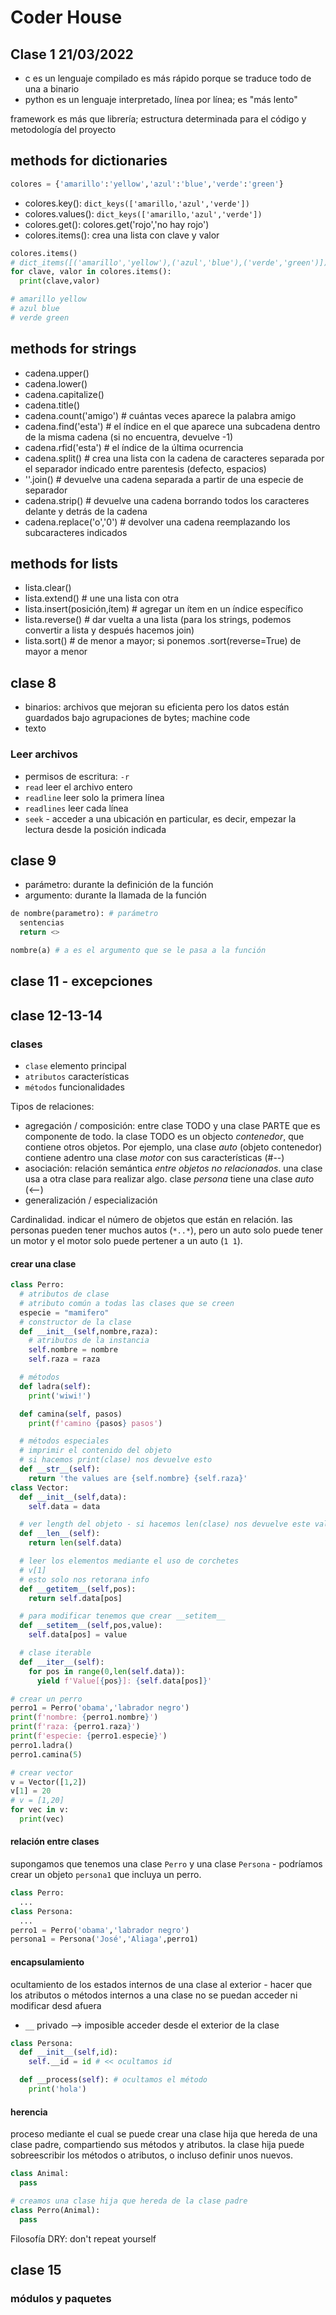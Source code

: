 # Coder House

## Clase 1 21/03/2022

- c es un lenguaje compilado es más rápido porque se traduce todo de una a binario
- python es un lenguaje interpretado, línea por línea; es "más lento"

framework es más que librería; estructura determinada para el código y metodología del proyecto

## methods for dictionaries

```py
colores = {'amarillo':'yellow','azul':'blue','verde':'green'}
```

- colores.key(): `dict_keys(['amarillo,'azul','verde'])`
- colores.values(): `dict_keys(['amarillo,'azul','verde'])`
- colores.get(): colores.get('rojo','no hay rojo')
- colores.items(): crea una lista con clave y valor

```py
colores.items()
# dict_items([('amarillo','yellow'),('azul','blue'),('verde','green')])
for clave, valor in colores.items():
  print(clave,valor)

# amarillo yellow
# azul blue
# verde green
```

## methods for strings

- cadena.upper()
- cadena.lower()
- cadena.capitalize()
- cadena.title()
- cadena.count('amigo') # cuántas veces aparece la palabra amigo
- cadena.find('esta') # el índice en el que aparece una subcadena dentro de la misma cadena (si no encuentra, devuelve -1)
- cadena.rfid('esta') # el índice de la última ocurrencia
- cadena.split() # crea una lista con la cadena de caracteres separada por el separador indicado entre parentesis (defecto, espacios)
- ''.join() # devuelve una cadena separada a partir de una especie de separador
- cadena.strip() # devuelve una cadena borrando todos los caracteres delante y detrás de la cadena
- cadena.replace('o','0') # devolver una cadena reemplazando los subcaracteres indicados

## methods for lists

- lista.clear()
- lista.extend() # une una lista con otra
- lista.insert(posición,ítem) # agregar un ítem en un índice específico
- lista.reverse() # dar vuelta a una lista (para los strings, podemos convertir a lista y después hacemos join)
- lista.sort() # de menor a mayor; si ponemos .sort(reverse=True) de mayor a menor

## clase 8

- binarios: archivos que mejoran su eficienta pero los datos están guardados bajo agrupaciones de bytes; machine code
- texto

### Leer archivos

- permisos de escritura: `-r`
- `read` leer el archivo entero
- `readline` leer solo la primera línea
- `readlines` leer cada línea
- `seek` - acceder a una ubicación en particular, es decir, empezar la lectura desde la posición indicada

## clase 9

- parámetro: durante la definición de la función
- argumento: durante la llamada de la función

```py
de nombre(parametro): # parámetro
  sentencias
  return <>

nombre(a) # a es el argumento que se le pasa a la función
```

## clase 11 - excepciones



## clase 12-13-14

### clases

- `clase` elemento principal
- `atributos` características
- `métodos` funcionalidades

Tipos de relaciones:

- agregación / composición: entre clase TODO y una clase PARTE que es componente de todo. la clase TODO es un objecto _contenedor_, que contiene otros objetos. Por ejemplo, una clase _auto_ (objeto contenedor) contiene adentro una clase _motor_ con sus características (#--)
- asociación: relación semántica _entre objetos no relacionados_. una clase usa a otra clase para realizar algo. clase _persona_ tiene una clase _auto_ (<--)
- generalización / especialización

Cardinalidad. indicar el número de objetos que están en relación. las personas pueden tener muchos autos (`*..*`), pero un auto solo puede tener un motor y el motor solo puede pertener a un auto (`1 1`).

#### crear una clase

```py
class Perro:
  # atributos de clase
  # atributo común a todas las clases que se creen
  especie = "mamifero"
  # constructor de la clase
  def __init__(self,nombre,raza):
    # atributos de la instancia
    self.nombre = nombre
    self.raza = raza

  # métodos
  def ladra(self):
    print('wiwi!')

  def camina(self, pasos)
    print(f'camino {pasos} pasos')

  # métodos especiales
  # imprimir el contenido del objeto
  # si hacemos print(clase) nos devuelve esto
  def __str__(self):
    return 'the values are {self.nombre} {self.raza}'
class Vector:
  def __init__(self,data):
    self.data = data

  # ver length del objeto - si hacemos len(clase) nos devuelve este valor
  def __len__(self):
    return len(self.data)

  # leer los elementos mediante el uso de corchetes
  # v[1]
  # esto solo nos retorana info
  def __getitem__(self,pos):
    return self.data[pos]

  # para modificar tenemos que crear __setitem__
  def __setitem__(self,pos,value):
    self.data[pos] = value

  # clase iterable
  def __iter__(self):
    for pos in range(0,len(self.data)):
      yield f'Value[{pos}]: {self.data[pos]}'

# crear un perro
perro1 = Perro('obama','labrador negro')
print(f'nombre: {perro1.nombre}')
print(f'raza: {perro1.raza}')
print(f'especie: {perro1.especie}')
perro1.ladra()
perro1.camina(5)

# crear vector
v = Vector([1,2])
v[1] = 20
# v = [1,20]
for vec in v:
  print(vec)
```

#### relación entre clases

supongamos que tenemos una clase `Perro` y una clase `Persona` - podríamos crear un objeto `persona1` que incluya un perro.

```py
class Perro:
  ...
class Persona:
  ...
perro1 = Perro('obama','labrador negro')
persona1 = Persona('José','Aliaga',perro1)
```

#### encapsulamiento

ocultamiento de los estados internos de una clase al exterior - hacer que los atributos o métodos internos a una clase no se puedan acceder ni modificar desd afuera

- `__` privado --> imposible acceder desde el exterior de la clase

```py
class Persona:
  def __init__(self,id):
    self.__id = id # << ocultamos id

  def __process(self): # ocultamos el método
    print('hola')
```

#### herencia

proceso mediante el cual se puede crear una clase hija que hereda de una clase padre, compartiendo sus métodos y atributos. la clase hija puede sobreescribir los métodos o atributos, o incluso definir unos nuevos.

```py
class Animal:
  pass

# creamos una clase hija que hereda de la clase padre
class Perro(Animal):
  pass

```

Filosofía DRY: don't repeat yourself

## clase 15

### módulos y paquetes









